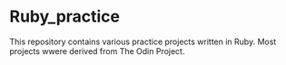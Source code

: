 # Ruby_practice

This repository contains various practice projects written in Ruby. Most projects wwere derived from The Odin Project.
